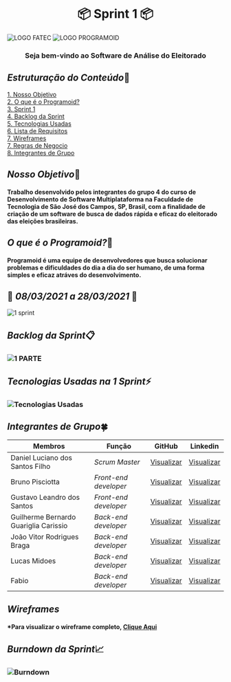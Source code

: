 <h1 text align="center"> &#128230; Sprint 1 &#128230;</h1>

![LOGO FATEC](https://fatecsjc-prd.azurewebsites.net/images/logo/fatecsjc_400x192.png)
![LOGO PROGRAMOID](https://github.com/Group-4-Fatec-SJC/Analise-Eleitorado/blob/main/assets/logo.png)


<h3 text align="center"> Seja bem-vindo ao Software de Análise do Eleitorado </h3>

## *Estruturação do Conteúdo*&#128193;

<a href="#Nosso_Objetivo">1. Nosso Objetivo</a><br>
<a href="#O_que_é_o_Programoid">2. O que é o Programoid?</a><br>
<a href="#Sprints">3. Sprint 1</a><br>
<a href="#Backlog_do_Produto">4. Backlog da Sprint</a><br>
<a href="#Tecnologias_Usadas">5. Tecnologias Usadas</a><br>
<a href="#Lista_de_Requisitos">6. Lista de Requisitos</a><br>
<a href="#Wireframes">7. Wireframes</a><br>
<a href="#Regras_de_Negocio">7. Regras de Negocio</a><br>
<a href="#Integrantes_de_Grupo">8. Integrantes de Grupo</a><br>

## <a name="Nosso_Objetivo">*Nosso Objetivo*&#128188;</a>

#### Trabalho desenvolvido pelos integrantes do grupo 4 do curso de Desenvolvimento de Software Multiplataforma na Faculdade de Tecnologia de São José dos Campos, SP, Brasil, com a finalidade de criação de um software de busca de dados rápida e eficaz do eleitorado das eleições brasileiras.

## <a name="O_que_é_o_Programoid">*O que é o Programoid?*&#128153;</a>

#### Programoid é uma equipe de desenvolvedores que busca solucionar problemas e dificuldades do dia a dia do ser humano, de uma forma simples e eficaz atráves do desenvolvimento.



## &#128197; *08/03/2021 a 28/03/2021* &#128197; 


![1 sprint](https://github.com/Group-4-Fatec-SJC/Analise-Eleitorado/blob/1-Sprint/assets/1%20sprint.PNG)


## <a name="Backlog_do_Produto"> *Backlog da Sprint*&#128203; </a>

### ![1 PARTE](https://github.com/Group-4-Fatec-SJC/Analise-Eleitorado/blob/1-Sprint/assets/wireframes.PNG)


## <a name="Tecnologias_Usadas"> *Tecnologias Usadas na 1 Sprint*&#9889; </a>
### ![Tecnologias Usadas](https://github.com/Group-4-Fatec-SJC/Analise-Eleitorado/blob/1-Sprint/assets/Tecnologias%20Utilizadas%20c%C3%B3pia.png)





## <a name="Integrantes_de_Grupo">*Integrantes de Grupo*&#127808; </a>

Membros   | Função  | GitHub  | Linkedin |
--------- | ---------  | ---------  | --------- |
Daniel Luciano dos Santos Filho                   | *Scrum Master*   |  [Visualizar](https://github.com/daniellsfilho)  | [Visualizar](linkedin)   |
Bruno Pisciotta                | *Front-end developer*  |  [Visualizar](https://github.com/bruno-pisciotta281)  | [Visualizar](https://www.linkedin.com/in/bruno-pisciotta-577216198)        |
Gustavo Leandro dos Santos     | *Front-end developer*  |  [Visualizar](https://github.com/gustavols)  | [Visualizar](https://www.linkedin.com/in/gustavo-santos-a0657219b/)       |
Guilherme Bernardo Guariglia Carissio | *Back-end developer*  |  [Visualizar](https://github.com/GuilhermeCarissio777)  | [Visualizar](https://www.linkedin.com/in/guilherme-carissio-7275a4207)    |
João Vitor Rodrigues Braga | *Back-end developer*  |  [Visualizar](https://github.com/jvrb)  | [Visualizar](https://www.linkedin.com/in/joaovitor-rodriguesbraga/)    |
Lucas Midoes                   | *Back-end developer*  |  [Visualizar](https://github.com/LykeMidrod)  | [Visualizar](https://www.linkedin.com/in/ㅤlucas-midões-r-a5333110b)               |
Fabio                   | *Back-end developer*  |  [Visualizar](https://github.com/FabioMoraesDev)  | [Visualizar](https://www.linkedin.com/mwlite/in/f%C3%A1bio-moraes-96873014b)

## <a name="Wireframes">*Wireframes* </a>

#### *Para visualizar o wireframe completo, [Clique Aqui](https://www.figma.com/file/GegxNnhKxYTVcjczO1CTOK/PROJETO-API-S?node-id=0%3A1)





## <a name="Wireframes">*Burndown da Sprint*&#128200; </a>

### ![Burndown](https://github.com/Group-4-Fatec-SJC/Analise-Eleitorado/blob/main/assets/burndown.jpeg)







